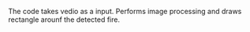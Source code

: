 The code takes vedio as a input. 
Performs image processing and draws rectangle arounf the detected fire.
